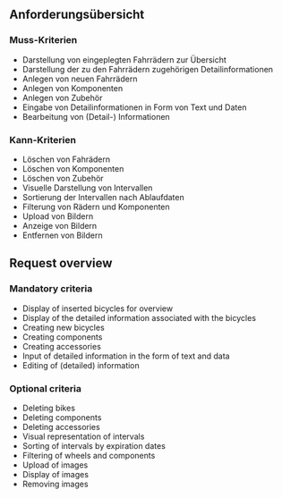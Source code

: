 ## Anforderungsübersicht

### Muss-Kriterien

- Darstellung von eingeplegten Fahrrädern zur Übersicht
- Darstellung der zu den Fahrrädern zugehörigen Detailinformationen
- Anlegen von neuen Fahrrädern
- Anlegen von Komponenten
- Anlegen von Zubehör
- Eingabe von Detailinformationen in Form von Text und Daten
- Bearbeitung von (Detail-) Informationen

### Kann-Kriterien

- Löschen von Fahrädern
- Löschen von Komponenten
- Löschen von Zubehör
- Visuelle Darstellung von Intervallen
- Sortierung der Intervallen nach Ablaufdaten
- Filterung von Rädern und Komponenten
- Upload von Bildern
- Anzeige von Bildern
- Entfernen von Bildern



## Request overview

### Mandatory criteria

- Display of inserted bicycles for overview
- Display of the detailed information associated with the bicycles
- Creating new bicycles
- Creating components
- Creating accessories
- Input of detailed information in the form of text and data
- Editing of (detailed) information

### Optional criteria

- Deleting bikes
- Deleting components
- Deleting accessories
- Visual representation of intervals
- Sorting of intervals by expiration dates
- Filtering of wheels and components
- Upload of images
- Display of images
- Removing images